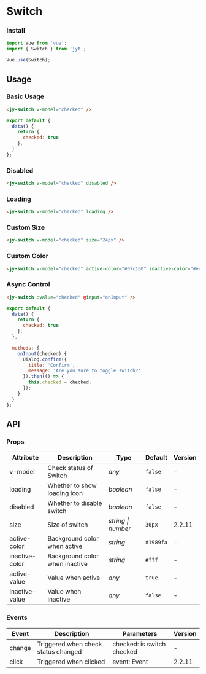 # Switch

### Install

``` javascript
import Vue from 'vue';
import { Switch } from 'jyt';

Vue.use(Switch);
```

## Usage

### Basic Usage

```html
<jy-switch v-model="checked" />
```

```javascript
export default {
  data() {
    return {
      checked: true
    };
  }
};  
```

### Disabled

```html
<jy-switch v-model="checked" disabled />
```

### Loading

```html
<jy-switch v-model="checked" loading />
```

### Custom Size

```html
<jy-switch v-model="checked" size="24px" />
```

### Custom Color

```html
<jy-switch v-model="checked" active-color="#07c160" inactive-color="#ee0a24" />
```

### Async Control

```html
<jy-switch :value="checked" @input="onInput" />
```

```js
export default {
  data() {
    return {
      checked: true
    };
  },

  methods: {
    onInput(checked) {
      Dialog.confirm({
        title: 'Confirm',
        message: 'Are you sure to toggle switch?'
      }).then(() => {
        this.checked = checked;
      });
    }
  }
};  
```

## API

### Props

| Attribute | Description | Type | Default | Version |
|------|------|------|------|------|
| v-model | Check status of Switch | *any* | `false` | - |
| loading | Whether to show loading icon | *boolean* | `false` | - |
| disabled | Whether to disable switch | *boolean* | `false` | - |
| size | Size of switch | *string \| number* | `30px` | 2.2.11 |
| active-color | Background color when active | *string* | `#1989fa` | - |
| inactive-color | Background color when inactive | *string* | `#fff` | - |
| active-value | Value when active | *any* | `true` | - |
| inactive-value | Value when inactive | *any* | `false` | - |

### Events

| Event | Description | Parameters | Version |
|------|------|------|------|
| change | Triggered when check status changed | checked: is switch checked | - |
| click | Triggered when clicked | event: Event | 2.2.11 |
